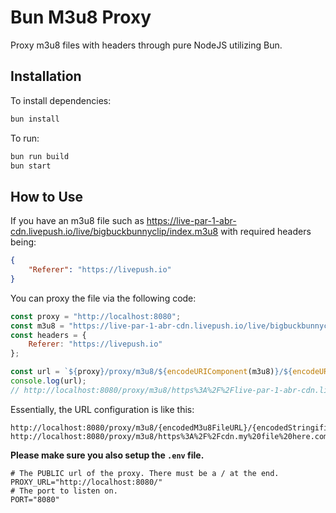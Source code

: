 # Bun M3u8 Proxy
Proxy m3u8 files with headers through pure NodeJS utilizing Bun.

## Installation
To install dependencies:

```bash
bun install
```

To run:

```bash
bun run build
bun start
```

## How to Use
If you have an m3u8 file such as https://live-par-1-abr-cdn.livepush.io/live/bigbuckbunnyclip/index.m3u8 with required headers being:
```json
{
    "Referer": "https://livepush.io"
}
```
You can proxy the file via the following code:
```javascript
const proxy = "http://localhost:8080";
const m3u8 = "https://live-par-1-abr-cdn.livepush.io/live/bigbuckbunnyclip/index.m3u8";
const headers = {
    Referer: "https://livepush.io"
};

const url = `${proxy}/proxy/m3u8/${encodeURIComponent(m3u8)}/${encodeURIComponent(JSON.stringify(headers))}`;
console.log(url);
// http://localhost:8080/proxy/m3u8/https%3A%2F%2Flive-par-1-abr-cdn.livepush.io%2Flive%2Fbigbuckbunnyclip%2Findex.m3u8/%7B%22Referer%22%3A%22https%3A%2F%2Flivepush.io%22%7D
```
Essentially, the URL configuration is like this:
```
http://localhost:8080/proxy/m3u8/{encodedM3u8FileURL}/{encodedStringifiedJSONHeaders}
http://localhost:8080/proxy/m3u8/https%3A%2F%2Fcdn.my%20file%20here.com/%7B%22HeaderKey%22%3A%22headerValue%22%7D
```

**Please make sure you also setup the `.env` file.**
```env
# The PUBLIC url of the proxy. There must be a / at the end.
PROXY_URL="http://localhost:8080/"
# The port to listen on.
PORT="8080"
```